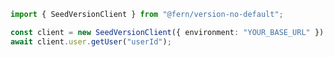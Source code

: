 ```typescript
import { SeedVersionClient } from "@fern/version-no-default";

const client = new SeedVersionClient({ environment: "YOUR_BASE_URL" });
await client.user.getUser("userId");
 
```                        


